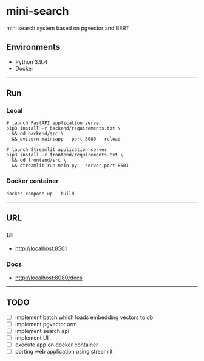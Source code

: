 # mini-search
mini search system based on pgvector and BERT

## Environments
- Python 3.9.4
- Docker

---
## Run
### Local
```shell
# launch FastAPI application server
pip3 install -r backend/requirements.txt \
  && cd backend/src \
  && uvicorn main:app --port 8080 --reload
```
```shell
# launch Streamlit application server
pip3 install -r frontend/requirements.txt \
  && cd frontend/src \
  && streamlit run main.py --server.port 8501
```

### Docker container
```shell
docker-compose up --build
```
---
## URL
### UI
- [http://localhost:8501](http://localhost:8501)

### Docs
- [http://localhost:8080/docs](http://localhost:8080/docs)

---
## TODO
- [ ] implement batch which loads embedding vectors to db
- [ ] implement pgvector orm
- [ ] implement search api
- [ ] implement UI
- [ ] execute app on docker container
- [ ] porting web application using streamlit 